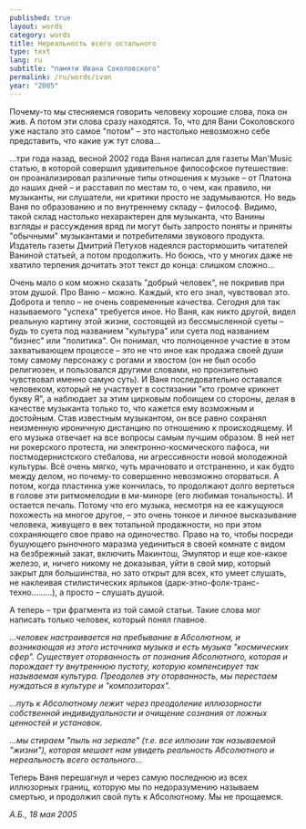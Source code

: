 ```yaml
---
published: true
layout: words
category: words
title: Нереальность всего остального
type: text
lang: ru
subtitle: "памяти Ивана Соколовского"
permalink: /ru/words/ivan
year: "2005"
---
```


Почему-то мы стесняемся говорить человеку хорошие слова, пока он жив. А потом эти слова сразу находятся. То, что для Вани Соколовского уже настало это самое "потом" – это настолько невозможно себе представить, что какие уж тут слова...

...три года назад, весной 2002 года Ваня написал для газеты Man'Music статью, в которой совершил удивительное философское путешествие: он проанализировал различные типы отношения к музыке – от Платона до наших дней – и расставил по местам то, о чем, как правило, ни музыканты, ни слушатели, ни критики просто не задумываются. Но ведь Ваня по образованию и по внутреннему складу – философ. Видимо, такой склад настолько нехарактерен для музыканта, что Ванины взгляды и рассуждения вряд ли могут быть запросто поняты и приняты "обычными" музыкантами и потребителями звукового продукта. Издатель газеты Дмитрий Петухов надеялся растормошить читателей Ваниной статьей, а потом продолжить. Но боюсь, что у многих даже не хватило терпения дочитать этот текст до конца: слишком сложно...

Очень мало о ком можно сказать "добрый человек", не покривив при этом душой. Про Ваню – можно. Каждый, кто его знал, чувствовал это. Доброта и тепло – не очень современные качества. Сегодня для так называемого "успеха" требуется иное. Но Ваня, как никто другой, видел реальную картину этой жизни, состоящей из бессмысленной суеты – будь то суета под названием "культура" или суета под названием "бизнес" или "политика". Он понимал, что полноценное участие в этом захватывающем процессе – это не что иное как продажа своей души тому самому персонажу с рогами и хвостом (он не был особо религиозен, и пользовался другими словами, но пронзительно чувствовал именно самую суть). И Ваня последовательно оставался человеком, который не участвует в состязании "кто громче крикнет букву Я", а наблюдает за этим цирковым побоищем со стороны, делая в качестве музыканта только то, что кажется ему возможным и достойным. Став известным музыкантом, он все равно сохранял неизменную ироничную дистанцию по отношению к происходящему. И его музыка отвечает на все вопросы самым лучшим образом. В ней нет ни рокерского протеста, ни электронно-космического пафоса, ни постмодернистского стебалова, ни агрессивности новой молодежной культуры. Всё очень мягко, чуть мрачновато и отстраненно, и как будто между делом, но почему-то совершенно невозможно оторваться. А потом, когда пластинка уже кончилась, то продолжают долго вертеться в голове эти ритмомелодии в ми-миноре (его любимая тональность). И остается печаль. Потому что его музыка, несмотря на ее кажущуюся похожесть на многое другое, – это очень тонкое и личное высказывание человека, живущего в век тотальной продажности, но при этом сохраняющего свое право на одиночество. Право на то, чтобы посреди бушующего рыночного маразма уединиться в своей комнате с видом на безбрежный закат, включить Макинтош, Эмулятор и еще кое-какое железо, и, ничего никому не доказывая, уйти в свой мир, который закрыт для большинства, но зато открыт для всех, кто умеет слушать, не наклеивая стилистических ярлыков (дарк-этно-фолк-транс-техно.........), а просто – слушать душой.

А теперь – три фрагмента из той самой статьи. Такие слова мог написать только человек, который понял главное.

_...человек настраивается на пребывание в Абсолютном, и возникающая из этого источника музыка и есть музыка "космических сфер". Существует оторванность от познания Абсолютного, которая и порождает ту внутреннюю пустоту, которую компенсирует так называемая культура. Преодолев эту оторванность, мы перестаем нуждаться в культуре и "композиторах"._

_...путь к Абсолютному лежит через преодоление иллюзорности собственной индивидуальности и очищение сознания от ложных ценностей и установок._

_...мы стираем "пыль на зеркале" (т.е. все иллюзии так называемой "жизни"), которая мешает нам увидеть реальность Абсолютного и нереальность всего остального..._

Теперь Ваня перешагнул и через самую последнюю из всех иллюзорных границ, которую мы по недоразумению называем смертью, и продолжил свой путь к Абсолютному. Мы не прощаемся. 

_А.Б., 18 мая 2005_